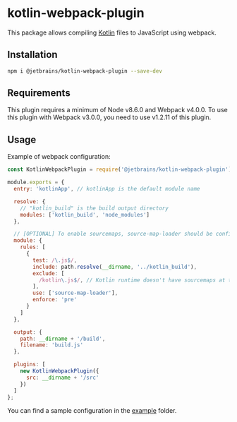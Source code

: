 # kotlin-webpack-plugin

This package allows compiling [Kotlin](https://kotlinlang.org/) files to JavaScript using webpack.

## Installation

```bash
npm i @jetbrains/kotlin-webpack-plugin --save-dev
```

## Requirements
This plugin requires a minimum of Node v8.6.0 and Webpack v4.0.0. To use this plugin with Webpack v3.0.0, you need to use v1.2.11 of this plugin.

## Usage

Example of webpack configuration:
```js
const KotlinWebpackPlugin = require('@jetbrains/kotlin-webpack-plugin');

module.exports = {
  entry: 'kotlinApp', // kotlinApp is the default module name

  resolve: {
    // "kotlin_build" is the build output directory
    modules: ['kotlin_build', 'node_modules']
  },

  // [OPTIONAL] To enable sourcemaps, source-map-loader should be configured
  module: {
    rules: [
      {
        test: /\.js$/,
        include: path.resolve(__dirname, '../kotlin_build'),
        exclude: [
          /kotlin\.js$/, // Kotlin runtime doesn't have sourcemaps at the moment
        ],
        use: ['source-map-loader'],
        enforce: 'pre'
      }
    ]
  },

  output: {
    path: __dirname + '/build',
    filename: 'build.js'
  },

  plugins: [
    new KotlinWebpackPlugin({
      src: __dirname + '/src'
    })
  ]
};
```

You can find a sample configuration in the [example](https://github.com/JetBrains/create-react-kotlin-app/tree/master/packages/kotlin-webpack-plugin/example) folder.
